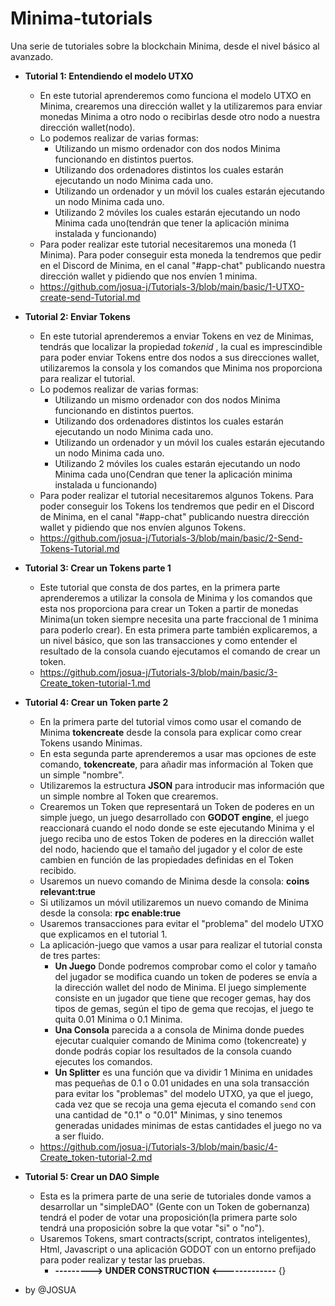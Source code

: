 # Minima-tutorials
Una serie de tutoriales sobre la blockchain Minima, desde el nivel básico al avanzado.

- **Tutorial 1: Entendiendo el modelo UTXO**
  - En este tutorial aprenderemos como funciona el modelo UTXO en Minima, crearemos una dirección wallet y la utilizaremos para enviar monedas Minima a otro nodo o recibirlas desde otro nodo a nuestra dirección wallet(nodo).
  - Lo podemos realizar de varias formas:
    - Utilizando un mismo ordenador con dos nodos Minima funcionando en distintos puertos.
    - Utilizando dos ordenadores distintos los cuales estarán ejecutando un nodo Minima cada uno.
    - Utilizando un ordenador y un móvil los cuales estarán ejecutando un nodo Minima cada uno.
    - Utilizando 2 móviles los cuales estarán ejecutando un nodo Minima cada uno(tendrán que tener la aplicación minima instalada y funcionando)
  - Para poder realizar este tutorial necesitaremos una moneda (1 Minima).
  Para poder conseguir esta moneda la tendremos que pedir en el Discord de Minima, en el canal "#app-chat" publicando nuestra dirección wallet y pidiendo que nos envíen 1 minima.
  - <https://github.com/josua-j/Tutorials-3/blob/main/basic/1-UTXO-create-send-Tutorial.md>

- **Tutorial 2: Enviar Tokens**
  - En este tutorial aprenderemos a enviar Tokens en vez de Minimas, tendrás que localizar la propiedad _tokenid_  , la cual es imprescindible para poder enviar Tokens entre dos nodos a sus direcciones wallet, utilizaremos la consola y los comandos que Minima nos proporciona para realizar el tutorial.
  - Lo podemos realizar de varias formas:
    - Utilizando un mismo ordenador con dos nodos Minima funcionando en distintos puertos.
    - Utilizando dos ordenadores distintos los cuales estarán ejecutando un nodo Minima cada uno.
    - Utilizando un ordenador y un móvil los cuales estarán ejecutando un nodo Minima cada uno.
    - Utilizando 2 móviles los cuales estarán ejecutando un nodo Minima cada uno(Cendran que tener la aplicación minima instalada u funcionando)
  - Para poder realizar el tutorial necesitaremos algunos Tokens.
   Para poder conseguir los Tokens los tendremos que pedir en el Discord de Minima, en el canal "#app-chat" publicando nuestra dirección wallet y pidiendo que nos envíen algunos Tokens.
  - <https://github.com/josua-j/Tutorials-3/blob/main/basic/2-Send-Tokens-Tutorial.md>

- **Tutorial 3: Crear un Tokens parte 1**
  - Este tutorial que consta de dos partes, en la primera parte aprenderemos a utilizar la consola de Minima y los comandos que esta nos proporciona para crear un Token a partir de monedas Minima(un token siempre necesita una parte fraccional de 1 minima para poderlo crear).
  En esta primera parte también explicaremos, a un nivel básico, que son las transacciones y como entender el resultado de la consola cuando ejecutamos el comando de crear un token.
  - <https://github.com/josua-j/Tutorials-3/blob/main/basic/3-Create_token-tutorial-1.md>

- **Tutorial 4: Crear un Token  parte 2**
  - En la primera parte del tutorial vimos como usar el comando de Minima **tokencreate** desde la consola para explicar como crear Tokens usando Minimas.
  - En esta segunda parte aprenderemos a usar mas opciones de este comando, **tokencreate**, para añadir mas información al Token que un simple "nombre".
  - Utilizaremos la estructura **JSON** para introducir mas información que un simple nombre al Token que crearemos.
  - Crearemos un Token que representará un Token de poderes en un simple juego, un juego desarrollado con  **GODOT engine**, el juego reaccionará cuando el nodo donde se este ejecutando Minima y el juego reciba uno de estos Token de poderes en la dirección wallet del nodo, haciendo que el tamaño del jugador y el color de este cambien en función de las propiedades definidas en el Token recibido.
  - Usaremos un nuevo comando de Minima desde la consola: **coins relevant:true**
  - Si utilizamos un móvil utilizaremos un nuevo comando de Minima desde la consola: **rpc enable:true**
  - Usaremos transacciones para evitar el "problema" del modelo UTXO que explicamos en el tutorial 1.
  - La aplicación-juego que vamos a usar para realizar el tutorial consta de tres partes:
    - **Un Juego** Donde podremos comprobar como el color y tamaño del jugador se modifica cuando un token de poderes se envía a la dirección wallet del nodo de Minima.
    El juego simplemente consiste en un jugador que tiene que recoger gemas, hay dos tipos de gemas, según el tipo de gema que recojas, el juego te quita 0.01 Minima o 0.1 Minima.
    - **Una Consola** parecida a a consola de Minima donde puedes ejecutar cualquier comando de Minima como (tokencreate) y donde podrás copiar los resultados de la consola cuando ejecutes los comandos.
    - **Un Splitter** es una función que va dividir 1 Minima en unidades mas pequeñas de 0.1 o 0.01 unidades en una sola transacción para evitar los "problemas" del modelo UTXO, ya que el juego, cada vez que se recoja una gema ejecuta el comando ` send ` con una cantidad de "0.1" o "0.01" Minimas, y sino tenemos generadas unidades minimas de estas cantidades el juego no va a ser fluido.
  - <https://github.com/josua-j/Tutorials-3/blob/main/basic/4-Create_token-tutorial-2.md>

- **Tutorial 5: Crear un DAO Simple**
  - Esta es la primera parte de una serie de tutoriales donde vamos a desarrollar un "simpleDAO" (Gente con un Token de gobernanza) tendrá el poder de votar una proposición(la primera parte solo tendrá una proposición sobre la que votar "si" o "no").
  - Usaremos Tokens, smart contracts(script, contratos inteligentes), Html, Javascript o una aplicación GODOT con un entorno prefijado para poder realizar y testar las pruebas.
    - **--------->  UNDER CONSTRUCTION  <-------------**
{}
- by @JOSUA
